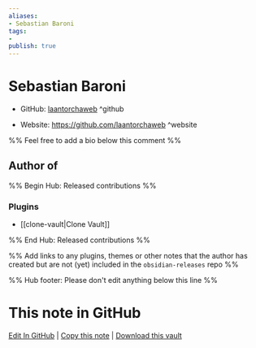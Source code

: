```yaml
---
aliases:
- Sebastian Baroni
tags:
- 
publish: true
---
```


# Sebastian Baroni

- GitHub: [laantorchaweb](https://github.com/laantorchaweb/) ^github
<!-- - Discord: `@` ^discord-->
- Website: <https://github.com/laantorchaweb> ^website
<!-- - [[Publish sites|Publish site]]: <https://> ^publish-->

%% Feel free to add a bio below this comment %%


## Author of

%% Begin Hub: Released contributions %%
### Plugins
- [[clone-vault|Clone Vault]]

%% End Hub: Released contributions %%

%% Add links to any plugins, themes or other notes that the author has created but are not (yet) included in the `obsidian-releases` repo %%

<!--
### Unlisted plugins
-->

<!--
### Others
-->

<!--
## Sponsor this author
-->

<!-- - [[GitHub sponsors]]: [Sponsor @laantorchaweb on GitHub Sponsors](https://github.com/sponsors/laantorchaweb) ^github-sponsor-->
<!-- - [[Buy me a coffee]]: <https://> ^buy-me-a-coffee-->
<!-- - [[PayPal]]: <https://> ^paypal-->
<!-- - [[Patreon]]: <https://> ^patreon-->

<!--
## Follow this author
-->

<!-- - [[YouTube Channels|On YouTube]]: <https://> ^youtube-->
<!-- - Twitter: <https://> ^twitter-->
<!-- - ... -->

%% Hub footer: Please don't edit anything below this line %%

# This note in GitHub

<span class="git-footer">[Edit In GitHub](https://github.dev/obsidian-community/obsidian-hub/blob/main/01%20-%20Community/People/laantorchaweb.md "git-hub-edit-note") | [Copy this note](https://raw.githubusercontent.com/obsidian-community/obsidian-hub/main/01%20-%20Community/People/laantorchaweb.md "git-hub-copy-note") | [Download this vault](https://github.com/obsidian-community/obsidian-hub/archive/refs/heads/main.zip "git-hub-download-vault") </span>
